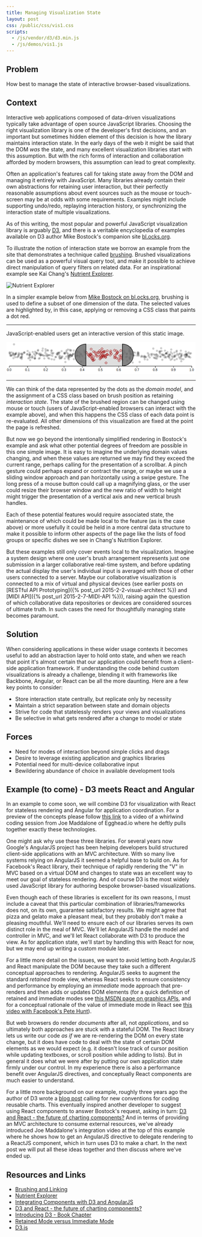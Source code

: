 ```yaml
---
title: Managing Visualization State
layout: post
css: /public/css/vis1.css
scripts:
  - /js/vendor/d3/d3.min.js
  - /js/demos/vis1.js
---
```


## Problem

How best to manage the state of interactive browser-based visualizations.

## Context

Interactive web applications composed of data-driven visualizations typically take advantage of open source JavaScript libraries. Choosing the right visualization library is one of the developer's first decisions, and an important but sometimes hidden element of this decision is how the library maintains interaction state. In the early days of the web it might be said that the DOM *was* the state, and many excellent visualization libraries start with this assumption. But with the rich forms of interaction and collaboration afforded by modern browsers, this assumption can lead to great complexity.

Often an application's features call for taking state away from the DOM and managing it entirely with JavaScript. Many libraries already contain their own abstractions for retaining user interaction, but their perfectly reasonable assumptions about event sources such as the mouse or touch-screen may be at odds with some requirements. Examples might include supporting undo/redo, replaying interaction history, or synchronizing the interaction state of multiple visualizations.

As of this writing, the most popular and powerful JavaScript visualization library is arguably [D3](http://d3js.org/), and there is a veritable encyclopedia of examples available on D3 author Mike Bostock's companion site [bl.ocks.org](http://bl.ocks.org/mbostock).

To illustrate the notion of interaction state we borrow an example from the site that demonstrates a technique called <a href="http://www.infovis-wiki.net/index.php?title=Linking_and_Brushing" target="_">brushing</a>. Brushed visualizations can be used as a powerful visual query tool, and make it possible to achieve direct manipulation of query filters on related data. For an inspirational example see Kai Chang's <a href="http://bl.ocks.org/syntagmatic/3150059" target="_">Nutrient Explorer</a>.

![Nutrient Explorer]({{site.url}}/img/nutrient_explorer.png)

In a simpler example below from <a href="http://bl.ocks.org/mbostock/6498000" target="_">Mike Bostock on bl.ocks.org</a>, brushing is used to define a subset of one dimension of the data. The selected values are highlighted by, in this case, applying or removing a CSS class that paints a dot red.

<div id="vis1">
  <noscript>
    <hr>
    <p>JavaScript-enabled users get an interactive version of this static image.</p>
    <img src="/img/vis1.png" alt="D3 Brush Example">
    <hr>
  </noscript>
</div>

We can think of the data represented by the dots as the *domain model*, and the assignment of a CSS class based on brush position as retaining *interaction state*. The state of the brushed region can be changed using mouse or touch (users of JavaScript-enabled browsers can interact with the example above), and when this happens the CSS class of each data point is re-evaluated. All other dimensions of this visualization are fixed at the point the page is refreshed.

But now we go beyond the intentionally simplified rendering in Bostock's example and ask what other potential degrees of freedom are possible in this one simple image. It is easy to imagine the underlying domain values changing, and when these values are returned we may find they exceed the current range, perhaps calling for the presentation of a scrollbar. A pinch gesture could perhaps expand or contract the range, or maybe we use a sliding window approach and pan horizontally using a swipe gesture. The long press of a mouse button could call up a magnifying glass, or the user could resize their browser window and the new ratio of width to height might trigger the presentation of a vertical axis and new vertical brush handles.

Each of these potential features would require associated state, the maintenance of which could be made local to the feature (as is the case above) or more usefully it could be held in a more central data structure to make it possible to inform other aspects of the page like the lists of food groups or specific dishes we see in Chang's Nutrition Explorer.

But these examples still only cover events local to the visualization. Imagine a system design where one user's brush arrangement represents just one submission in a larger collaborative real-time system, and before updating the actual display the user's individual input is averaged with those of other users connected to a server. Maybe our collaborative visualization is connected to a mix of virtual and physical devices (see earlier posts on [RESTful API Prototyping]({% post_url 2015-2-2-visual-architect %}) and [MIDI API]({% post_url 2015-2-7-MIDI-API %})), raising again the question of which collaborative data repositories or devices are considered sources of ultimate truth. In such cases the need for thoughtfully managing state becomes paramount.

## Solution

When considering applications in these wider usage contexts it becomes useful to add an abstraction layer to hold onto state, and when we reach that point it's almost certain that our application could benefit from a client-side application framework. If understanding the code behind custom visualizations is already a challenge, blending it with frameworks like Backbone, Angular, or React can be all the more daunting. Here are a few key points to consider:

* Store interaction state centrally, but replicate only by necessity
* Maintain a strict separation between state and domain objects
* Strive for code that statelessly renders your views and visualizations
* Be selective in what gets rendered after a change to model or state

## Forces

* Need for modes of interaction beyond simple clicks and drags
* Desire to leverage existing application and graphics libraries
* Potential need for multi-device collaborative input
* Bewildering abundance of choice in available development tools

## Example (to come) - D3 meets React and Angular

In an example to come soon, we will combine D3 for visualization with React for stateless rendering and Angular for application coordination. For a preview of the concepts please follow [this link](https://egghead.io/lessons/integrating-components-with-d3-and-angularjs) to a video of a whirlwind coding session from Joe Maddalone of Egghead.io where he deftly pulls together exactly these technologies.

One might ask why use these three libraries. For several years now Google's AngularJS project has been helping developers build structured client-side applications with an MVC architecture. With so many live systems relying on AngularJS it seemed a helpful base to build on. As for Facebook's React library, their technique of rapidly rendering the "V" in MVC based on a virtual DOM and changes to state was an excellent way to meet our goal of stateless rendering. And of course D3 is the most widely used JavaScript library for authoring bespoke browser-based visualizations.

Even though each of these libraries is excellent for its own reasons, I must include a caveat that this particular combination of libraries/frameworks does not, on its own, guarantee satisfactory results. We might agree that pizza and gelato make a pleasant meal, but they probably don't make a pleasing mouthful. We'll need to ensure each of our libraries serves its own distinct role in the meal of MVC. We'll let AngularJS handle the model and controller in MVC, and we'll let React collaborate with D3 to produce the view. As for application state, we'll start by handling this with React for now, but we may end up writing a custom module later.

For a little more detail on the issues, we want to avoid letting both AngularJS and React manipulate the DOM because they take such a different conceptual approaches to rendering. AngularJS seeks to augment the standard *retained* mode view, whereas React seeks to ensure consistency and performance by employing an *immediate* mode approach that pre-renders and then adds or updates DOM elements (for a quick definition of retained and immediate modes see <a href="https://msdn.microsoft.com/en-us/library/windows/desktop/ff684178(v=vs.85).aspx" target="_">this MSDN page on graphics APIs</a>, and for a conceptual rationale of the value of immediate mode in React see <a href="http://vimeo.com/108801879" target="_">this video with Facebook's Pete Hunt</a>).

But web browsers do render *documents* after all, not *applications*, and so ultimately both approaches are stuck with a stateful DOM. The React library lets us write our code *as if* we are re-rendering the DOM on every state change, but it does have code to deal with the state of certain DOM elements as we would expect (e.g. it doesn't lose track of cursor position while updating textboxes, or scroll position while adding to lists). But in general it does what we were after by putting our own application state firmly under our control. In my experience there is also a performance benefit over AngularJS directives, and conceptually React components are much easier to understand.

For a little more background on our example, roughly three years ago the author of D3 wrote a [blog post](http://bost.ocks.org/mike/chart/) calling for new conventions for coding reusable charts. This eventually inspired another developer to suggest using React components to answer Bostock's request, asking in turn: [D3 and React - the future of charting components?](http://10consulting.com/2014/02/19/d3-plus-reactjs-for-charting/) And in terms of providing an MVC architecture to consume external resources, we've already introduced Joe Maddalone's integration video at the top of this example where he shows how to get an AngularJS directive to delegate rendering to a ReactJS component, which in turn uses D3 to make a chart. In the next post we will put all these ideas together and then discuss where we've ended up.

<!---
Discuss the need to understand the value of visualization lifecycle and *Immediate* vs *Retained* Mode rendering.
Honourable mention: The Guardian's [Ractive.js](http://www.ractivejs.org/) library.
-->

## <a name="Resources"></a>Resources and Links

* [Brushing and Linking](http://www.infovis-wiki.net/index.php?title=Linking_and_Brushing)
* [Nutrient Explorer](http://bl.ocks.org/syntagmatic/3150059)
* [Integrating Components with D3 and AngularJS](https://egghead.io/lessons/integrating-components-with-d3-and-angularjs)
* [D3 and React - the future of charting components?](http://10consulting.com/2014/02/19/d3-plus-reactjs-for-charting/)
* [Introducing D3 - Book Chapter](http://chimera.labs.oreilly.com/books/1230000000345/ch02.html)
* [Retained Mode versus Immediate Mode](https://msdn.microsoft.com/en-us/library/windows/desktop/ff684178(v=vs.85).aspx)
* [D3.js](http://d3js.org/)

<!---
* [Ractive.js](http://www.ractivejs.org/)
* [Crossfilter](http://square.github.io/crossfilter/)
-->
